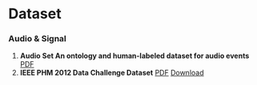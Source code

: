 # Dataset
### Audio & Signal 

1. **Audio Set An ontology and human-labeled dataset for audio events** [PDF](https://static.googleusercontent.com/media/research.google.com/en//pubs/archive/45857.pdf)
2. **IEEE PHM 2012 Data Challenge Dataset** [PDF](https://github.com/Lucky-Loek/ieee-phm-2012-data-challenge-dataset/blob/master/IEEEPHM2012-Challenge-Details.pdf) [Download](https://github.com/Lucky-Loek/ieee-phm-2012-data-challenge-dataset)



